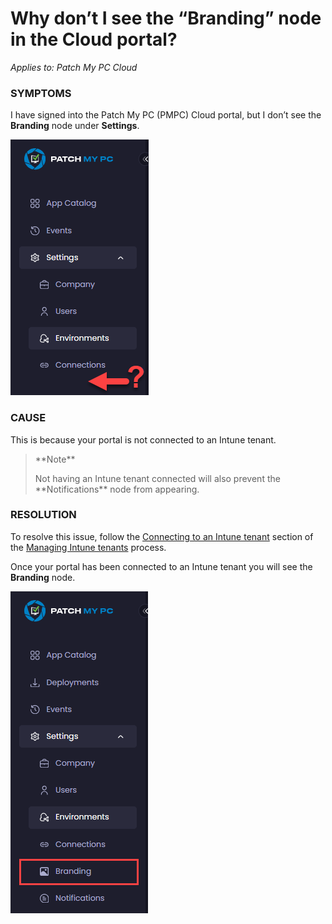 # Why don’t I see the “Branding” node in the Cloud portal?

_Applies to: Patch My PC Cloud_

### SYMPTOMS

I have signed into the Patch My PC (PMPC) Cloud portal, but I don’t see the **Branding** node under **Settings**.

![No &#x22;Branding&#x22; node](/_images/image-(1570).png "No &#x22;Branding&#x22; node")

### CAUSE

This is because your portal is not connected to an Intune tenant.

<blockquote class="wp-block-quote">
<p>**Note**</p>
<p>Not having an Intune tenant connected will also prevent the **Notifications** node from appearing.</p>
</blockquote>

### RESOLUTION

To resolve this issue, follow the [Connecting to an Intune tenant](../../cloud-administration/manage-your-environments-in-cloud/manage-cloud-intune-tenants.md#connecting-to-an-intune-tenant) section of the [Managing Intune tenants](../../cloud-administration/manage-your-environments-in-cloud/manage-cloud-intune-tenants.md) process.

Once your portal has been connected to an Intune tenant you will see the **Branding** node.

![&#x22;Branding&#x22; node is now visible](/_images/image-(1571).png "&#x22;Branding&#x22; node is now visible")
